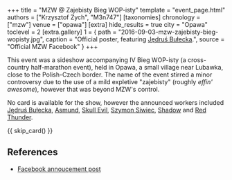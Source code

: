 +++
title = "MZW @ Zajebisty Bieg WOP-isty"
template = "event_page.html"
authors = ["Krzysztof Zych", "M3n747"]
[taxonomies]
chronology = ["mzw"]
venue = ["opawa"]
[extra]
hide_results = true
city = "Opawa"
toclevel = 2
[extra.gallery]
1 = { path = "2016-09-03-mzw-zajebisty-bieg-wopisty.jpg", caption = "Official poster, featuring [Jędruś Bułecka](@/w/jedrus-bulecka.md).", source = "Official MZW Facebook" }
+++

This event was a sideshow accompanying IV Bieg WOP-isty (a cross-country half-marathon event), held in Opawa, a small village near Lubawka, close to the Polish-Czech border. The name of the event stirred a minor controversy due to the use of a mild expletive "zajebisty" (roughly _effin' awesome_), however that was beyond MZW's control.

No card is available for the show, however the announced workers included [Jędruś Bułecka](@/w/jedrus-bulecka.md), [Asmund](@/w/asmund.md), [Skull Evil](@/w/skull-evil.md), [Szymon Siwiec](@/w/szymon-siwiec.md), [Shadow](@/w/shadow.md) and [Red Thunder](@/w/red-thunder.md).

{{ skip_card() }}

## References

* [Facebook annoucement post](https://www.facebook.com/photo/?fbid=852880151522879&set=a.422497321227833)
